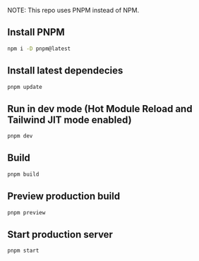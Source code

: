NOTE: This repo uses PNPM instead of NPM.

## Install PNPM
```bash
npm i -D pnpm@latest
```

## Install latest dependecies
```bash
pnpm update
```

## Run in dev mode (Hot Module Reload and Tailwind JIT mode enabled)
```bash
pnpm dev
```

## Build
```bash
pnpm build
```

## Preview production build
```bash
pnpm preview
```

## Start production server
```bash
pnpm start
```
